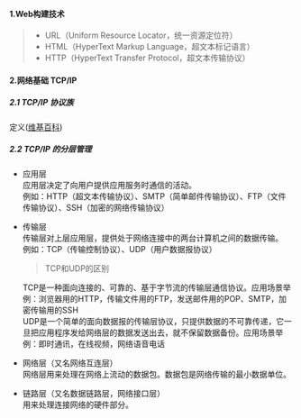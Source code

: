 #### 1.Web构建技术
> * URL（Uniform Resource Locator，统一资源定位符）
> * HTML（HyperText Markup Language，超文本标记语言）
> * HTTP（HyperText Transfer Protocol，超文本传输协议）

#### 2.网络基础 TCP/IP

##### 2.1 TCP/IP 协议族
定义\([维基百科](https://zh.wikipedia.org/wiki/TCP/IP%E5%8D%8F%E8%AE%AE%E6%97%8F#TCP/IP%E5%8D%94%E8%AD%B0%E6%A3%A7%E7%B5%84%E6%88%90)\)

##### 2.2 TCP/IP 的分层管理
* 应用层  
应用层决定了向用户提供应用服务时通信的活动。  
例如：HTTP（超文本传输协议）、SMTP（简单邮件传输协议）、FTP（文件传输协议）、SSH（加密的网络传输协议）
* 传输层  
传输层对上层应用层，提供处于网络连接中的两台计算机之间的数据传输。  
例如：TCP（传输控制协议）、UDP（用户数据报协议）  
  > TCP和UDP的区别  

  TCP是一种面向连接的、可靠的、基于字节流的传输层通信协议。应用场景举例：浏览器用的HTTP，传输文件用的FTP，发送邮件用的POP、SMTP，加密传输用的SSH  
  UDP是一个简单的面向数据报的传输层协议，只提供数据的不可靠传递，它一旦把应用程序发给网络层的数据发送出去，就不保留数据备份。应用场景举例：即时通讯，在线视频，网络语音电话

* 网络层（又名网络互连层）  
网络层用来处理在网络上流动的数据包。数据包是网络传输的最小数据单位。

* 链路层（又名数据链路层，网络接口层）  
用来处理连接网络的硬件部分。


